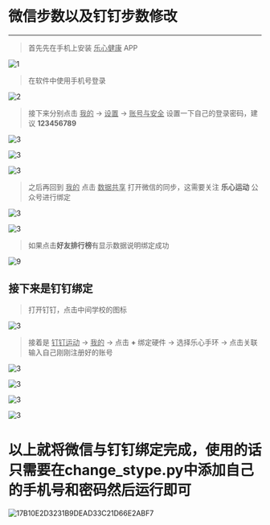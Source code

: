 # 微信步数以及钉钉步数修改

-----------

> 首先先在手机上安装 <u>乐心健康</u> APP

![1](https://jojo-1303952275.cos.ap-chengdu.myqcloud.com/img/1.jpg)

> 在软件中使用手机号登录

![2](https://jojo-1303952275.cos.ap-chengdu.myqcloud.com/img/2.jpg)

>接下来分别点击 <u>我的</u> -> <u>设置</u> -> <u>账号与安全</u> 设置一下自己的登录密码，建议 **123456789**

![3](https://jojo-1303952275.cos.ap-chengdu.myqcloud.com/img/3.jpg)

![3](https://jojo-1303952275.cos.ap-chengdu.myqcloud.com/img/4.jpg)

![3](https://jojo-1303952275.cos.ap-chengdu.myqcloud.com/img/5.png)

>之后再回到 <u>我的</u> 点击 <u>数据共享</u> 打开微信的同步，这需要关注 **乐心运动** 公众号进行绑定

![3](https://jojo-1303952275.cos.ap-chengdu.myqcloud.com/img/7.jpg)

![3](https://jojo-1303952275.cos.ap-chengdu.myqcloud.com/img/8.jpg)

>如果点击**好友排行榜**有显示数据说明绑定成功

![9](https://jojo-1303952275.cos.ap-chengdu.myqcloud.com/img/9.jpg)

## 接下来是钉钉绑定

>打开钉钉，点击中间学校的图标

![3](https://jojo-1303952275.cos.ap-chengdu.myqcloud.com/img/10.jpg)

>接着是 <u>钉钉运动</u> -> <u>我的</u> -> 点击 **+** 绑定硬件 -> 选择乐心手环 -> 点击关联输入自己刚刚注册好的账号

![3](https://jojo-1303952275.cos.ap-chengdu.myqcloud.com/img/11.png)

![3](https://jojo-1303952275.cos.ap-chengdu.myqcloud.com/img/12.jpg)

![3](https://jojo-1303952275.cos.ap-chengdu.myqcloud.com/img/13.jpg)

![3](https://jojo-1303952275.cos.ap-chengdu.myqcloud.com/img/14.png)





# 以上就将微信与钉钉绑定完成，使用的话只需要在change_stype.py中添加自己的手机号和密码然后运行即可

![17B10E2D3231B9DEAD33C21D66E2ABF7](https://jojo-1303952275.cos.ap-chengdu.myqcloud.com/img/17B10E2D3231B9DEAD33C21D66E2ABF7.png)

